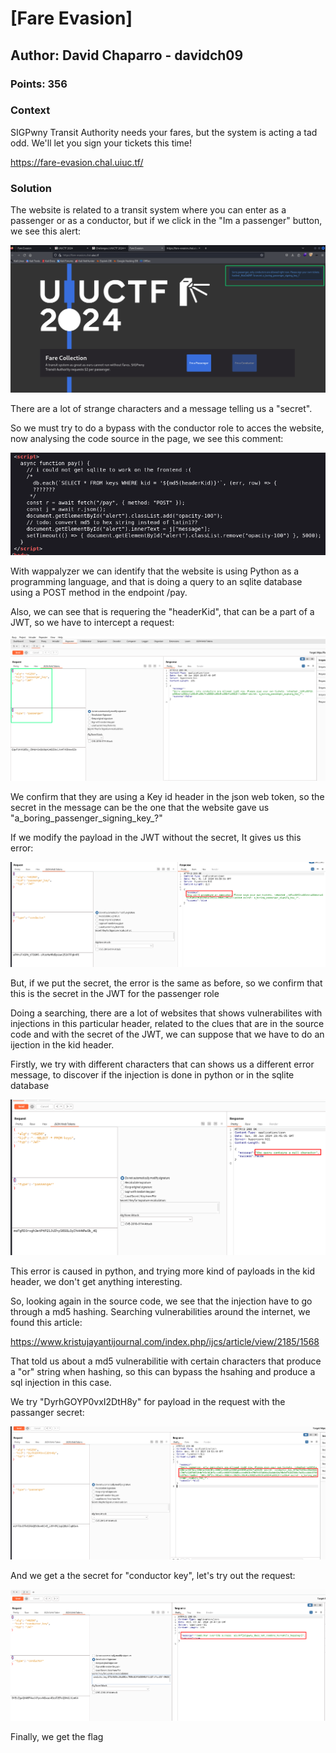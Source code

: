 # [Fare Evasion] <ChallengeName>
## Author: David Chaparro - davidch09 <AuthorName>
### Points: 356 <points>

### Context

SIGPwny Transit Authority needs your fares, but the system is acting a tad odd. We'll let you sign your tickets this time!

https://fare-evasion.chal.uiuc.tf/


### Solution

The website is related to a transit system where you can enter as a passenger or as a conductor, but if we click in the "Im a passenger" button, we see this alert:

![image](assets/1.png)

There are a lot of strange characters and a message telling us a "secret".

So we must try to do a bypass with the conductor role to acces the website, now analysing the code source in the page, we see this comment:

![image](assets/2.png)

With wappalyzer we can identify that the website is using Python as a programming language, and that is doing a query to an sqlite database using a POST method in the endpoint /pay.

Also, we can see that is requering the "headerKid", that can be a part of a JWT, so we have to intercept a request:

![image](assets/3.png)

We confirm that they are using a Key id header in the json web token, so the secret in the message can be the one that the website gave us "a_boring_passenger_signing_key_?"

If we modify the payload in the JWT without the secret, It gives us this error:

![image](assets/4.png)

But, if we put the secret, the error is the same as before, so we confirm that this is the secret in the JWT for the passenger role

Doing a searching, there are a lot of websites that shows vulnerabilites with injections in this particular header, related to the clues that are in the source code and with the secret of the JWT, we can suppose that we have to do an ijection in the kid header.

Firstly, we try with different characters that can shows us a different error message, to discover if the injection is done in python or in the sqlite database

![image](assets/5.png)

This error is caused in python, and trying more kind of payloads in the kid header, we don't get anything interesting.

So, looking again in the source code, we see that the injection have to go through a md5 hashing. Searching vulnerabilities around the internet, we found this article:

https://www.kristujayantijournal.com/index.php/ijcs/article/view/2185/1568

That told us about a md5 vulnerabilitie with certain characters that produce a "or" string when hashing, so this can bypass the hsahing and produce a sql injection in this case.

We try "DyrhGOYP0vxI2DtH8y" for payload in the request with the passanger secret:

![image](assets/6.png)

And we get a the secret for "conductor key", let's try out the request:

![image](assets/7.png)

Finally, we get the flag

